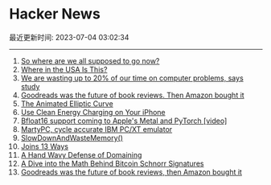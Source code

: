 # Hacker News

最近更新时间: 2023-07-04 03:02:34

--- 
1. [So where are we all supposed to go now?](https://www.theverge.com/2023/7/3/23782607/social-web-public-apps-end-reddit-twitter-mastodon) 
2. [Where in the USA Is This?](https://pudding.cool/games/where/) 
3. [We are wasting up to 20% of our time on computer problems, says study](https://techxplore.com/news/2023-06-problems.html) 
4. [Goodreads was the future of book reviews. Then Amazon bought it](https://www.washingtonpost.com/technology/2023/07/01/amazon-goodreads-elizabeth-gilbert/) 
5. [The Animated Elliptic Curve](https://curves.xargs.org) 
6. [Use Clean Energy Charging on Your iPhone](https://support.apple.com/en-us/HT213323) 
7. [Bfloat16 support coming to Apple's Metal and PyTorch [video]](https://developer.apple.com/videos/play/wwdc2023/10050/?time=590) 
8. [MartyPC, cycle accurate IBM PC/XT emulator](https://www.vogons.org/viewtopic.php?t=94972) 
9. [SlowDownAndWasteMemory()](https://github.com/WebKit/WebKit/blob/ab10a90523e06df54bbb8a98e1aed913f79d0af9/Source/JavaScriptCore/runtime/JSArrayBufferView.cpp) 
10. [Joins 13 Ways](https://justinjaffray.com/joins-13-ways/?a=b) 
11. [A Hand Wavy Defense of Domaining](https://floverfelt.org/posts/a-hand-wavy-defense-of-domaining.html) 
12. [A Dive into the Math Behind Bitcoin Schnorr Signatures](https://conduition.io/cryptography/schnorr/) 
13. [Goodreads was the future of book reviews, then Amazon bought it](https://www.washingtonpost.com/technology/2023/07/01/amazon-goodreads-elizabeth-gilbert/) 
